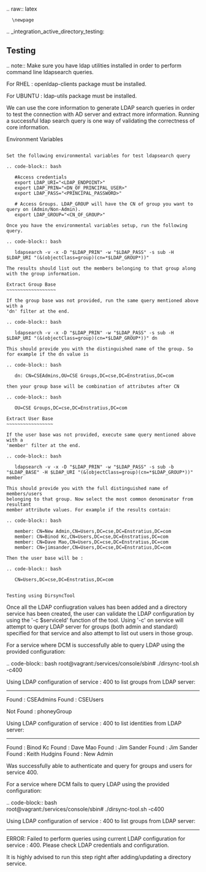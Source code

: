 .. raw:: latex
  
      \newpage

.. _integration_active_directory_testing:

Testing
-------

.. note:: Make sure you have ldap utilities installed in order to perform
   command line ldapsearch queries.

For RHEL : openldap-clients package must be installed.

For UBUNTU : ldap-utils package must be installed.

We can use the core information to generate LDAP search queries in order to
test the connection with AD server and extract more information. Running a
successful ldap search query is one way of validating the correctness of core
information.

Environment Variables
~~~~~~~~~~~~~~~~~~~~~

Set the following environmental variables for test ldapsearch query

.. code-block:: bash

   #Access credentials
   export LDAP_URI="<LDAP_ENDPOINT>"
   export LDAP_PRIN="<DN_OF_PRINCIPAL_USER>"
   export LDAP_PASS="<PRINCIPAL_PASSWORD>"
   
   # Access Groups. LDAP_GROUP will have the CN of group you want to query on (Admin/Non-Admin).
   export LDAP_GROUP="<CN_OF_GROUP>"  

Once you have the environmental variables setup, run the following query.

.. code-block:: bash

   ldapsearch -v -x -D "$LDAP_PRIN" -w "$LDAP_PASS" -s sub -H $LDAP_URI "(&(objectClass=group)(cn=*$LDAP_GROUP*))" 

The results should list out the members belonging to that group along with the group information.

Extract Group Base
~~~~~~~~~~~~~~~~~~

If the group base was not provided, run the same query mentioned above with a
'dn' filter at the end.

.. code-block:: bash

   ldapsearch -v -x -D "$LDAP_PRIN" -w "$LDAP_PASS" -s sub -H $LDAP_URI "(&(objectClass=group)(cn=*$LDAP_GROUP*))" dn

This should provide you with the distinguished name of the group. So for example if the dn value is

.. code-block:: bash

   dn: CN=CSEAdmins,OU=CSE Groups,DC=cse,DC=Enstratius,DC=com

then your group base will be combination of attributes after CN

.. code-block:: bash

   OU=CSE Groups,DC=cse,DC=Enstratius,DC=com
 
Extract User Base
~~~~~~~~~~~~~~~~~

If the user base was not provided, execute same query mentioned above with a
'member' filter at the end.

.. code-block:: bash

   ldapsearch -v -x -D "$LDAP_PRIN" -w "$LDAP_PASS" -s sub -b "$LDAP_BASE" -H $LDAP_URI "(&(objectClass=group)(cn=*$LDAP_GROUP*))" member

This should provide you with the full distinguished name of members/users
belonging to that group. Now select the most common denominator from resultant
member attribute values. For example if the results contain:

.. code-block:: bash

   member: CN=New Admin,CN=Users,DC=cse,DC=Enstratius,DC=com
   member: CN=Binod Kc,CN=Users,DC=cse,DC=Enstratius,DC=com
   member: CN=Dave Mao,CN=Users,DC=cse,DC=Enstratius,DC=com
   member: CN=jimsander,CN=Users,DC=cse,DC=Enstratius,DC=com

Then the user base will be :

.. code-block:: bash

   CN=Users,DC=cse,DC=Enstratius,DC=com


Testing using DirsyncTool
~~~~~~~~~~~~~~~~~~~~~~~~~

Once all the LDAP confiugration values has been added and a directory service has been created, the user can validate the LDAP configuration by using the '-c $serviceId' function of the tool. Using '-c' on service will attempt to query LDAP server for groups (both admin and standard) specified for that service and also attempt to list out users in those group.

For a service where DCM is successfully able to query LDAP using the provided configuration:

.. code-block:: bash
   root@vagrant:/services/console/sbin# ./dirsync-tool.sh -c400

   Using LDAP configuration of service : 400 to list groups from LDAP server:
   ******************************************************************************************
   Found : CSEAdmins
   Found : CSEUsers
   
   Not Found : phoneyGroup
   
   Using LDAP configuration of service : 400 to list identities from LDAP server:
   ******************************************************************************************
   Found : Binod Kc
   Found : Dave Mao
   Found : Jim Sander
   Found : Jim Sander
   Found : Keith Hudgins
   Found : New Admin

   Was successfully able to authenticate and query for groups and users for service 400.

For a service where DCM fails to query LDAP using the provided configuration:

.. code-block:: bash  
   root@vagrant:/services/console/sbin# ./dirsync-tool.sh -c400

   Using LDAP configuration of service : 400 to list groups from LDAP server:
   ******************************************************************************************
   
   ERROR: Failed to perform queries using current LDAP configuration for service : 400. Please check LDAP credentials and    configuration.

It is highly advised to run this step right after adding/updating a directory service.


   

